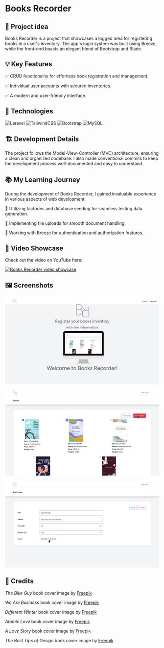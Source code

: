 # Books Recorder

## 📌 Project idea
Books Recorder is a project that showcases a logged area for registering books in a user's inventory. The app's login system was built using Breeze, while the front-end boasts an elegant blend of Bootstrap and Blade.

## 💡 Key Features
✅ CRUD functionality for effortless book registration and management.

✅ Individual user accounts with secured inventories.

✅ A modern and user-friendly interface.

## 🔧 Technologies

![Laravel](https://img.shields.io/badge/laravel-%23FF2D20.svg?style=for-the-badge&logo=laravel&logoColor=white) 
![TailwindCSS](https://img.shields.io/badge/tailwindcss-%2338B2AC.svg?style=for-the-badge&logo=tailwind-css&logoColor=white)
![Bootstrap](https://img.shields.io/badge/bootstrap-%23563D7C.svg?style=for-the-badge&logo=bootstrap&logoColor=white)
![MySQL](https://img.shields.io/badge/mysql-%2300f.svg?style=for-the-badge&logo=mysql&logoColor=white)

## 🏗️ Development Details
The project follows the Model-View-Controller (MVC) architecture, ensuring a clean and organized codebase. I also made conventional commits to keep the development process well-documented and easy to understand.

## 📚 My Learning Journey
During the development of Books Recorder, I gained invaluable experience in various aspects of web development:

📌 Utilizing factories and database seeding for seamless testing data generation.

📌 Implementing file uploads for smooth document handling.

📌 Working with Breeze for authentication and authorization features.

## 🎦 Video Showcase

Check out the video on YouTube here:

[![Books Recorder video showcase](https://i9.ytimg.com/vi_webp/U0lDdNpgReU/mq1.webp?sqp=CJS0q6YG-oaymwEmCMACELQB8quKqQMa8AEB-AH8CYAC0AWKAgwIABABGFkgWShZMA8=&rs=AOn4CLDlUgUM4dpS-mRDZ_g92agB2uXwIA)](https://www.youtube.com/watch?v=U0lDdNpgReU&list=PLaL6HBtGMgVNdMYMs3qNg8pZuFhaCAQ5b)

## 🖼️ Screenshots

![Home](/readme/img/screenshots/1.png)

![Books listing](/readme/img/screenshots/3.png)

![Book registering](/readme/img/screenshots/2.png)

## 👷 Credits

*The Bike Guy* book cover image by <a href="https://www.freepik.com/free-vector/bike-guy-wattpad-book-cover_28596242.htm#query=book%20cover&position=4&from_view=keyword&track=ais">Freepik</a>

*We Are Business* book cover image by <a href="https://www.freepik.com/free-vector/abstract-business-book-cover-template_10882508.htm#query=book%20cover&position=28&from_view=keyword&track=ais">Freepik</a>

*Different Winter* book cover image by <a href="https://www.freepik.com/free-vector/abstract-elegant-winter-book-cover_11734660.htm#query=book%20cover&position=3&from_view=keyword&track=ais">Freepik</a>

*Atomic Love* book cover image by <a href="https://www.freepik.com/free-vector/atomic-love-wattpad-book-cover_21741512.htm#query=book%20cover&position=28&from_view=keyword&track=ais">Freepik</a>

*A Love Story* book cover image by <a href="https://www.freepik.com/free-vector/elegant-love-book-cover-template_11754300.htm#query=book%20cover&position=37&from_view=keyword&track=ais">Freepik</a>

*The Best Tips of Design* book cover image by <a href="https://www.freepik.com/free-vector/abstract-colorful-design-book-cover_12982350.htm#query=book%20cover&position=5&from_view=search&track=ais">Freepik</a>

